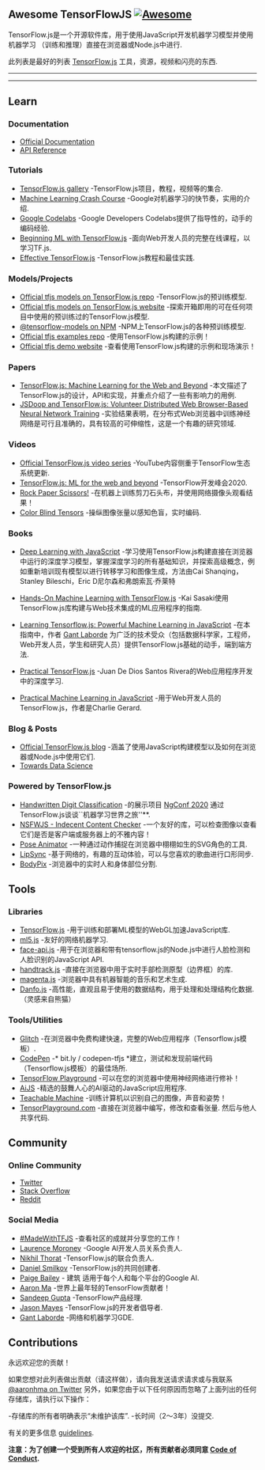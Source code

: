 <div class="github-widget" data-repo="aaronhma/awesome-tensorflow-js"></div>

## Awesome TensorFlowJS [![Awesome](https://awesome.re/badge.svg)](https://awesome.re)

TensorFlow.js是一个开源软件库，用于使用JavaScript开发机器学习模型并使用机器学习
（训练和推理）直接在浏览器或Node.js中进行.

此列表是最好的列表 [TensorFlow.js](https://www.tensorflow.org/js) 工具，资源，视频和闪亮的东西.

---






---

## Learn

### Documentation

- [Official Documentation](https://www.tensorflow.org/js/guide)
- [API Reference](https://js.tensorflow.org/api/latest/)


### Tutorials

- [TensorFlow.js gallery](https://github.com/tensorflow/tfjs/blob/master/GALLERY.md) -TensorFlow.js项目，教程，视频等的集合.
- [Machine Learning Crash Course](https://developers.google.com/machine-learning/crash-course/) -Google对机器学习的快节奏，实用的介绍.
- [Google Codelabs](https://codelabs.developers.google.com/) -Google Developers Codelabs提供了指导性的，动手的编码经验.
- [Beginning ML with TensorFlow.js](https://academy.infinite.red/p/beginning-machine-learning-with-tensorflow-js) -面向Web开发人员的完整在线课程，以学习TF.js.
- [Effective TensorFlow.js](https://effectivemachinelearning.com/TensorFlow.js) -TensorFlow.js教程和最佳实践.


### Models/Projects

- [Official tfjs models on TensorFlow.js repo](https://github.com/tensorflow/tfjs-models) -TensorFlow.js的预训练模型.
- [Official tfjs models on TensorFlow.js website](https://www.tensorflow.org/js/models) -探索开箱即用的可在任何项目中使用的预训练过的TensorFlow.js模型.
- [@tensorflow-models on NPM](https://www.npmjs.com/search?q=%40tensorflow-models) -NPM上TensorFlow.js的各种预训练模型.
- [Official tfjs examples repo](https://github.com/tensorflow/tfjs-examples) -使用TensorFlow.js构建的示例！
- [Official tfjs demo website](https://www.tensorflow.org/js/demos) -查看使用TensorFlow.js构建的示例和现场演示！


### Papers

- [TensorFlow.js: Machine Learning for the Web and Beyond](https://arxiv.org/abs/1901.05350) -本文描述了TensorFlow.js的设计，API和实现，并重点介绍了一些有影响力的用例.
- [JSDoop and TensorFlow.js: Volunteer Distributed Web Browser-Based Neural Network Training](https://arxiv.org/abs/1910.07402) -实验结果表明，在分布式Web浏览器中训练神经网络是可行且准确的，具有较高的可伸缩性，这是一个有趣的研究领域.


### Videos

- [Official TensorFlow.js video series](https://www.youtube.com/playlist?reload=9&list=PLs6AluHXaQnjeI6jzDkpKXvbPj31i4GgF) -YouTube内容侧重于TensorFlow生态系统更新.
- [TensorFlow.js: ML for the web and beyond](https://youtu.be/iH9CS-QYmZs) -TensorFlow开发峰会2020.
- [Rock Paper Scissors!](https://www.youtube.com/watch?v=y4pfTQJaUJU) -在机器上训练剪刀石头布，并使用网络摄像头观看结果！
- [Color Blind Tensors](https://www.youtube.com/watch?v=X55m9eS5UFU) -操纵图像张量以感知色盲，实时编码.


### Books

- [Deep Learning with JavaScript](https://www.manning.com/books/deep-learning-with-javascript) -学习使用TensorFlow.js构建直接在浏览器中运行的深度学习模型，掌握深度学习的所有基础知识，并探索高级概念，例如重新培训现有模型以进行转移学习和图像生成，方法由Cai Shanqing，Stanley Bileschi，Eric D尼尔森和弗朗索瓦·乔莱特

- [Hands-On Machine Learning with TensorFlow.js](https://www.amazon.com/Hands-Machine-Learning-TensorFlow-js-applications/dp/1838821732) -Kai Sasaki使用TensorFlow.js库构建与Web技术集成的ML应用程序的指南.

- [Learning Tensorflow.js: Powerful Machine Learning in JavaScript](https://amzn.to/3dR3vpY) -在本指南中，作者 [Gant Laborde](https://github.com/gantman) 为广泛的技术受众（包括数据科学家，工程师，Web开发人员，学生和研究人员）提供TensorFlow.js基础的动手，端到端方法.

- [Practical TensorFlow.js](https://www.apress.com/gp/book/9781484262726) -Juan De Dios Santos Rivera的Web应用程序开发中的深度学习.

- [Practical Machine Learning in JavaScript](https://www.apress.com/gp/book/9781484264171) -用于Web开发人员的TensorFlow.js，作者是Charlie Gerard.


### Blog & Posts

- [Official TensorFlow.js blog](https://blog.tensorflow.org/search?label=TensorFlow.js&max-results=20) -涵盖了使用JavaScript构建模型以及如何在浏览器或Node.js中使用它们.
- [Towards Data Science](https://towardsdatascience.com/search?q=tensorflow.js)



### Powered by TensorFlow.js

- [Handwritten Digit Classification](https://github.com/aaronhma/ngconf-2020) -的展示项目 [NgConf 2020](https://www.ng-conf.org/) 通过TensorFlow.js谈谈``机器学习世界之旅&#39;&#39;**.
- [NSFWJS - Indecent Content Checker](https://github.com/infinitered/nsfwjs) -一个友好的库，可以检查图像以查看它们是否是客户端或服务器上的不雅内容！
- [Pose Animator](https://pose-animator-demo.firebaseapp.com/camera.html) -一种通过动作捕捉在浏览器中栩栩如生的SVG角色的工具.
- [LipSync](https://lipsync.withyoutube.com/) -基于网络的，有趣的互动体验，可以与您喜欢的歌曲进行口形同步.
- [BodyPix](https://storage.googleapis.com/tfjs-models/demos/body-pix/index.html) -浏览器中的实时人和身体部位分割.


## Tools

### Libraries

- [TensorFlow.js](https://github.com/tensorflow/tfjs) -用于训练和部署ML模型的WebGL加速JavaScript库.
- [ml5.js](https://ml5js.org/) -友好的网络机器学习.
- [face-api.js](https://github.com/justadudewhohacks/face-api.js) -用于在浏览器和带有tensorflow.js的Node.js中进行人脸检测和人脸识别的JavaScript API.
- [handtrack.js](https://github.com/victordibia/handtrack.js/) -直接在浏览器中用于实时手部检测原型（边界框）的库.
- [magenta.js](https://magenta.tensorflow.org/get-started/#magenta-js) -浏览器中具有机器智能的音乐和艺术生成.
- [Danfo.js](https://danfo.jsdata.org/)  -高性能，直观且易于使用的数据结构，用于处理和处理结构化数据.  （灵感来自熊猫）


### Tools/Utilities

- [Glitch](https://glitch.com/@TensorFlowJS) -在浏览器中免费构建快速，完整的Web应用程序（Tensorflow.js模板）.
- [CodePen](https://codepen.io) -* bit.ly / codepen-tfjs *建立，测试和发现前端代码（Tensorflow.js模板）的最佳场所.
- [TensorFlow Playground](https://playground.tensorflow.org) -可以在您的浏览器中使用神经网络进行修补！
- [AiJS](https://aijs.rocks/) -精选的鼓舞人心的AI驱动的JavaScript应用程序.
- [Teachable Machine](https://teachablemachine.withgoogle.com/) -训练计算机以识别自己的图像，声音和姿势！
- [TensorPlayground.com](https://www.tensorplayground.com/1.0.0/)  -直接在浏览器中编写，修改和查看张量. 然后与他人共享代码.


## Community

### Online Community

- [Twitter](https://twitter.com/tensorflow)
- [Stack Overflow](https://stackoverflow.com/questions/tagged/tensorflow.js)
- [Reddit](https://www.reddit.com/r/TensorFlowJS)


### Social Media

- [#MadeWithTFJS](https://twitter.com/hashtag/MadeWithTFJS) -查看社区的成就并分享您的工作！
- [Laurence Moroney](https://twitter.com/lmoroney) -Google AI开发人员关系负责人.
- [Nikhil Thorat](https://twitter.com/nsthorat) -TensorFlow.js的联合负责人.
- [Daniel Smilkov](https://twitter.com/dsmilkov) -TensorFlow.js的共同创建者.
- [Paige Bailey](https://twitter.com/DynamicWebPaige) - 建筑
适用于每个人和每个平台的Google AI.
- [Aaron Ma](https://twitter.com/aaronhma) -世界上最年轻的TensorFlow贡献者！
- [Sandeep Gupta](https://twitter.com/TheSandeepGupta) -TensorFlow产品经理.
- [Jason Mayes](https://twitter.com/jason_mayes) -TensorFlow.js的开发者倡导者.
- [Gant Laborde](https://twitter.com/GantLaborde) -网络和机器学习GDE.

## Contributions

永远欢迎您的贡献！

如果您想对此列表做出贡献（请这样做），请向我发送请求请求或与我联系 [@aaronhma on Twitter](https://twitter.com/aaronhma)
另外，如果您由于以下任何原因而忽略了上面列出的任何存储库，请执行以下操作：

-存储库的所有者明确表示“未维护该库”.
-长时间（2〜3年）没提交.

有关的更多信息 [guidelines](https://github.com/aaronhma/awesome-tensorflow-js/blob/master/CONTRIBUTING.md).

**注意：为了创建一个受到所有人欢迎的社区，所有贡献者必须同意 [Code of Conduct](https://github.com/aaronhma/awesome-tensorflow-js/blob/master/CODE_OF_CONDUCT.md).**
